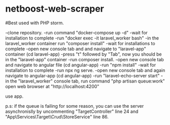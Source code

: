 # netboost-web-scraper

#Best used with PHP storm.

-clone repository.
-run command "docker-compose up -d"
-wait for installation to complete
-run "docker exec -it laravel_worker bash"
-in the laravel_worker container run "composer install"
-wait for installations to complete
-open new console tab and and navigate to "laravel-app" container (cd laravel-app)
-press "t" followed by "Tab", now you should be in the "laravel-app" container
-run composer install.
-open new console tab and navigate to angular file (cd angular-app)
-run "npm install"
-wait for installation to complete
-run npx ng serve.
-open new console tab and again navigate to angular-app (cd angular-app)
-run  "laravel-echo-server start"
-in the "laravel_worker" console tab, run command "php artisan queue:work"
open web browser at "http://localhost:4200"

use app. 


p.s: if the queue is failing for some reason, you can use the server asynchronislly by uncommenting "TargetController" line 24 and "App\Services\Target\Crud\StoreService" line 86.

